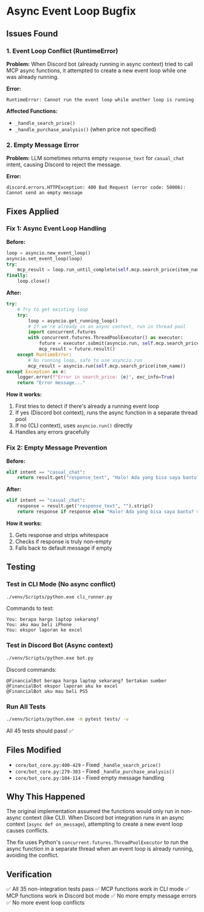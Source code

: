 # Async Event Loop Bugfix

## Issues Found

### 1. Event Loop Conflict (RuntimeError)
**Problem:** When Discord bot (already running in async context) tried to call MCP async functions, it attempted to create a new event loop while one was already running.

**Error:**
```
RuntimeError: Cannot run the event loop while another loop is running
```

**Affected Functions:**
- `_handle_search_price()`
- `_handle_purchase_analysis()` (when price not specified)

### 2. Empty Message Error
**Problem:** LLM sometimes returns empty `response_text` for `casual_chat` intent, causing Discord to reject the message.

**Error:**
```
discord.errors.HTTPException: 400 Bad Request (error code: 50006): Cannot send an empty message
```

## Fixes Applied

### Fix 1: Async Event Loop Handling

**Before:**
```python
loop = asyncio.new_event_loop()
asyncio.set_event_loop(loop)
try:
    mcp_result = loop.run_until_complete(self.mcp.search_price(item_name))
finally:
    loop.close()
```

**After:**
```python
try:
    # Try to get existing loop
    try:
        loop = asyncio.get_running_loop()
        # If we're already in an async context, run in thread pool
        import concurrent.futures
        with concurrent.futures.ThreadPoolExecutor() as executor:
            future = executor.submit(asyncio.run, self.mcp.search_price(item_name))
            mcp_result = future.result()
    except RuntimeError:
        # No running loop, safe to use asyncio.run
        mcp_result = asyncio.run(self.mcp.search_price(item_name))
except Exception as e:
    logger.error(f"Error in search_price: {e}", exc_info=True)
    return "Error message..."
```

**How it works:**
1. First tries to detect if there's already a running event loop
2. If yes (Discord bot context), runs the async function in a separate thread pool
3. If no (CLI context), uses `asyncio.run()` directly
4. Handles any errors gracefully

### Fix 2: Empty Message Prevention

**Before:**
```python
elif intent == "casual_chat":
    return result.get("response_text", "Halo! Ada yang bisa saya bantu?")
```

**After:**
```python
elif intent == "casual_chat":
    response = result.get("response_text", "").strip()
    return response if response else "Halo! Ada yang bisa saya bantu? 😊"
```

**How it works:**
1. Gets response and strips whitespace
2. Checks if response is truly non-empty
3. Falls back to default message if empty

## Testing

### Test in CLI Mode (No async conflict)
```bash
./venv/Scripts/python.exe cli_runner.py
```

Commands to test:
```
You: berapa harga laptop sekarang?
You: aku mau beli iPhone
You: ekspor laporan ke excel
```

### Test in Discord Bot (Async context)
```bash
./venv/Scripts/python.exe bot.py
```

Discord commands:
```
@FinancialBot berapa harga laptop sekarang? Sertakan sumber
@FinancialBot ekspor laporan aku ke excel
@FinancialBot aku mau beli PS5
```

### Run All Tests
```bash
./venv/Scripts/python.exe -m pytest tests/ -v
```

All 45 tests should pass! ✅

## Files Modified

- `core/bot_core.py:400-429` - Fixed `_handle_search_price()`
- `core/bot_core.py:279-303` - Fixed `_handle_purchase_analysis()`
- `core/bot_core.py:104-114` - Fixed empty message handling

## Why This Happened

The original implementation assumed the functions would only run in non-async context (like CLI). When Discord bot integration runs in an async context (`async def on_message`), attempting to create a new event loop causes conflicts.

The fix uses Python's `concurrent.futures.ThreadPoolExecutor` to run the async function in a separate thread when an event loop is already running, avoiding the conflict.

## Verification

✅ All 35 non-integration tests pass
✅ MCP functions work in CLI mode
✅ MCP functions work in Discord bot mode
✅ No more empty message errors
✅ No more event loop conflicts
